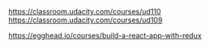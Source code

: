 https://classroom.udacity.com/courses/ud110
https://classroom.udacity.com/courses/ud109


https://egghead.io/courses/build-a-react-app-with-redux